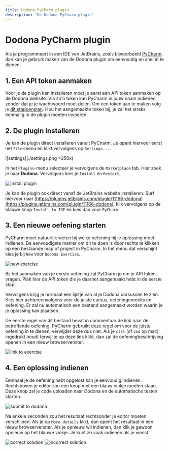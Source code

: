 ```yaml
---
title: Dodona PyCharm plugin
description: "De Dodona PyCharm plugin"
---
```


# Dodona PyCharm plugin

Als je programmeert in een IDE van JetBrains, zoals bijvoorbeeld [PyCharm](https://www.jetbrains.com/pycharm/), dan kan je gebruik maken van de Dodona plugin om eenvoudig en snel in te dienen. 

## 1. Een API token aanmaken
Voor je de plugin kan installeren moet je eerst een API token aanmaken op de Dodona website. Via zo'n token kan PyCharm in jouw naam indienen zonder dat je je wachtwoord moet delen. Om een token aan te maken volg je [dit stappenplan](/nl/guides/creating-an-api-token). Hou het aangemaakte token bij, je zal het straks eenmalig in de plugin moeten invoeren.

## 2. De plugin installeren

Je kan de plugin direct installeren vanuit PyCharm. Je opent hiervoor eerst het `File`-menu en klikt vervolgens op `Settings...`.

![settings](./settings.png =250x)

In het `Plugins`-menu selecteer je vervolgens de `Marketplace` tab. Hier zoek je naar **Dodona**. Vervolgens kies je `Install` en `Restart`.

![install plugin](./install_plugin.png)

Je kan de plugin ook direct vanaf de JetBrains website installeren. Surf hiervoor naar [https://plugins.jetbrains.com/plugin/11166-dodona](https://plugins.jetbrains.com/plugin/11166-dodona), klik vervolgens op de blauwe knop `Install to IDE` en kies dan voor `PyCharm`.

## 3. Een nieuwe oefening starten

PyCharm moet natuurlijk weten bij welke oefening hij je oplossing moet indienen. De eenvoudigste manier om dit te doen is door rechts te klikken op een bestaande map of project in PyCharm. In het menu dat verschijnt kies je bij `New` voor `Dodona Exercise`.

![new exercise](./new_exercise.png)

Bij het aanmaken van je eerste oefening zal PyCharm je om je API token vragen. Plak hier de API token die je daarnet aangemaakt hebt in de eerste stap.

Vervolgens krijg je normaal een lijstje van al je Dodona cursussen te zien. Kies hier achtereenvolgens voor de juiste cursus, oefeningenreeks en oefening. Er zal nu automatisch een bestand aangemaakt worden waarin je je oplossing kan plaatsen.

De eerste regel van dit bestand bevat in commentaar de link naar de betreffende oefening. PyCharm gebruikt deze regel om voor de juiste oefening in te dienen, verwijder deze dus niet. Als je `ctrl` (of `cmd` op mac) ingedrukt houdt terwijl je op deze link klikt, dan zal de oefeningbeschrijving openen in een nieuw browservenster.

![link to exercise](./link.png)

## 4. Een oplossing indienen

Eenmaal je de oefening hebt opgelost kan je eenvoudig indienen. Rechtsboven je editor zou een knop met een blauw vinkje moeten staan. Deze knop zal je code uploaden naar Dodona en de automatische testen starten.

![submit to dodona](./check_mark.png)

Na enkele seconden zou het resultaat rechtsonder je editor moeten verschijnen. Als je op `More details` klikt, dan opent het resultaat in een nieuw browservenster. Als je opnieuw wil indienen, dan klik je gewoon opnieuw op het blauwe vinkje. Je kunt zo vaak indienen als je wenst.

![correct solution](./correct_solution.png)
![incorrect solution](./incorrect_solution.png)
